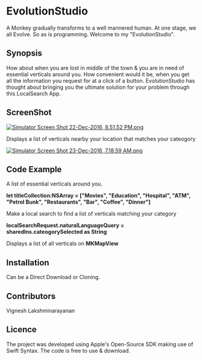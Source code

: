 # EvolutionStudio
A Monkey gradually transforms to a well mannered human. At one stage, we all Evolve. So as is programming. Welcome to my "EvolutionStudio". 
## Synopsis
How about when you are lost in middle of the town & you are in need of essential verticals around you. 
How convenient would it be, when you get all the information you request for at a click of a button. 
EvolutionStudio has thought about bringing you the ultimate solution for your problem through this LocalSearch App.

## ScreenShot

[![Simulator Screen Shot 22-Dec-2016, 8.51.52 PM.png](https://s30.postimg.org/4hzt58m41/Simulator_Screen_Shot_22_Dec_2016_8_51_52_PM.png)](https://postimg.org/image/9gnbjrpwt/)

Displays a list of verticals nearby your location that matches your cateogory

[![Simulator Screen Shot 23-Dec-2016, 7.18.59 AM.png](https://s27.postimg.org/ont93h1dv/Simulator_Screen_Shot_23_Dec_2016_7_18_59_AM.png)](https://postimg.org/image/ltq3q0z7j/)

## Code Example
A list of essential verticals around you.

**let titleCollection:NSArray = ["Movies", "Education", "Hospital", "ATM", "Petrol Bunk", "Restaurants", "Bar", "Coffee", "Dinner"]**

Make a local search to find a list of verticals matching your category

**localSearchRequest.naturalLanguageQuery = sharedIns.cateogorySelected as String**

Displays a list of all verticals on **MKMapView**

## Installation

Can be a Direct Download or Cloning.

## Contributors

Vignesh Lakshminarayanan

## Licence

The project was developed using Apple's Open-Source SDK making use of Swift Syntax. The code is free to use & download.

        
